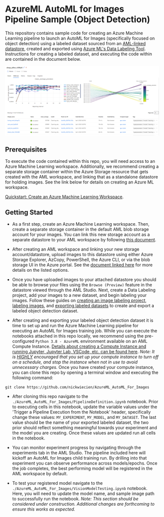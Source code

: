 # AzureML AutoML for Images Pipeline Sample (Object Detection)

This repository contains sample code for creating an Azure Machine Learning pipeline to launch an AutoML for Images (specifically focused on object detection) using a labeled dataset sourced from an [AML-linked datastore](https://docs.microsoft.com/en-us/azure/machine-learning/how-to-access-data), created and exported using [Azure ML's Data Labeling Tool](https://docs.microsoft.com/en-us/azure/machine-learning/how-to-label-data). Instructions for creating a labeled dataset, and executing the code within are contained in the document below.

![Azure ML Object Detection Model Training (AutoML for Images)](img/automl.png?raw=true "Azure ML Object Detection Model Training (AutoML for Images)")

## Prerequisites

To execute the code contained within this repo, you will need access to an Azure Machine Learning workspace. Additionally, we recommend creating a separate storage container within the Azure Storage resource that gets created with the AML workspace, and linking that as a standalone datastore for holding images. See the link below for details on creating an Azure ML workspace.

[Quickstart: Create an Azure Machine Learning Workspace](https://docs.microsoft.com/en-us/azure/machine-learning/quickstart-create-resources).

## Getting Started

 - As a first step, create an Azure Machine Learning workspace. Then, create a separate storage container in the default AML blob storage account for your images. You can link this new storage account as a separate datastore to your AML workspace by following [this document](https://docs.microsoft.com/en-us/azure/machine-learning/how-to-connect-data-ui?tabs=credential).

 - After creating an AML workspace and linking your new storage account/datastore, upload images to this datastore using either Azure Storage Explorer, AzCopy, PowerShell, the Azure CLI, or via the blob storage UI in the Azure portal. See the [document linked here](https://docs.microsoft.com/en-us/azure/storage/blobs/storage-quickstart-blobs-portal) for more details on the listed options.

 - Once you have uploaded images to your attached datastore you should be able to browse your files using the `Browse (Preview)` feature in the datastore viewed through the AML Studio. Next, create a Data Labeling project, add your images to a new dataset, and begin labeling your images. Follow these guides on [creating an image labeling project](https://docs.microsoft.com/en-us/azure/machine-learning/how-to-create-image-labeling-projects), [labeling images](https://docs.microsoft.com/en-us/azure/machine-learning/how-to-label-data), and [exporting labeled datasets](https://docs.microsoft.com/en-us/azure/machine-learning/how-to-use-labeled-dataset) to create and export a labeled object detection dataset. 

 - After creating and exporting your labeled object detection dataset it is time to set up and run the Azure Machine Learning pipeline for executing an AutoML for Images training job. While you can execute the notebooks attached in this repo locally, we recommend using the pre-configured `Python 3.8 - AzureML` environment available on an AML Compute Instance. [Details about creating a Compute Instance and running Jupyter, Jupyter Lab, VSCode, etc. can be found here](https://docs.microsoft.com/en-us/azure/machine-learning/how-to-create-manage-compute-instance?tabs=python). <i>Note: It is <u>HIGHLY</u> encouraged that you set up your compute instance to turn off on a schedule, and stop the instance when not in use to avoid unnecessary charges. </i> Once you have created your compute instance, you can clone this repo by opening a terminal window and executing the following command:

 ```
git clone https://github.com/nickwiecien/AzureML_AutoML_For_Images
 ```

 - After cloning this repo navigate to the `./AzureML_AutoML_For_Images/PipelineDefinition.ipynb` notebook. Prior to executing cells in this notebook, update the variable values under the 'Trigger a Pipeline Execution from the Notebook' header, specifically change these values: `MY_EXPERIMENT`, `MY_MODEL`, and `MY_DATASET`. The last value should be the name of your exported labeled dataset, the two prior should reflect something meaningful towards your experiment and the model you are creating. Once these values are updated run all cells in the notebook.

 - You can monitor experiment progress by navigating through the experiments tab in the AML Studio. The pipeline included here will kickoff an AutoML for Images child training run. By drilling into that experiment you can observe performance across models/epochs. Once the job completes, the best performing model will be registered in the AML workspace by default.

 - To test your registered model navigate to the `./AzureML_AutoML_For_Images/VisionModelTesting.ipynb` notebook. Here, you will need to update the model name, and sample image path to successfully run the notebook. <i>Note: This section should be considered under construction. Additional changes are forthcoming to ensure this works as expected.</i>
